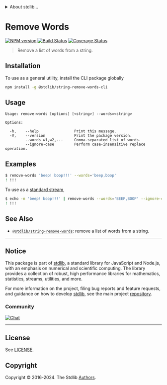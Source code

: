 <!--

@license Apache-2.0

Copyright (c) 2018 The Stdlib Authors.

Licensed under the Apache License, Version 2.0 (the "License");
you may not use this file except in compliance with the License.
You may obtain a copy of the License at

   http://www.apache.org/licenses/LICENSE-2.0

Unless required by applicable law or agreed to in writing, software
distributed under the License is distributed on an "AS IS" BASIS,
WITHOUT WARRANTIES OR CONDITIONS OF ANY KIND, either express or implied.
See the License for the specific language governing permissions and
limitations under the License.

-->


<details>
  <summary>
    About stdlib...
  </summary>
  <p>We believe in a future in which the web is a preferred environment for numerical computation. To help realize this future, we've built stdlib. stdlib is a standard library, with an emphasis on numerical and scientific computation, written in JavaScript (and C) for execution in browsers and in Node.js.</p>
  <p>The library is fully decomposable, being architected in such a way that you can swap out and mix and match APIs and functionality to cater to your exact preferences and use cases.</p>
  <p>When you use stdlib, you can be absolutely certain that you are using the most thorough, rigorous, well-written, studied, documented, tested, measured, and high-quality code out there.</p>
  <p>To join us in bringing numerical computing to the web, get started by checking us out on <a href="https://github.com/stdlib-js/stdlib">GitHub</a>, and please consider <a href="https://opencollective.com/stdlib">financially supporting stdlib</a>. We greatly appreciate your continued support!</p>
</details>

# Remove Words

[![NPM version][npm-image]][npm-url] [![Build Status][test-image]][test-url] [![Coverage Status][coverage-image]][coverage-url] <!-- [![dependencies][dependencies-image]][dependencies-url] -->

> Remove a list of words from a string.

<section class="intro">

</section>

<!-- /.intro -->









<section class="cli">



<section class="installation">

## Installation

To use as a general utility, install the CLI package globally

```bash
npm install -g @stdlib/string-remove-words-cli
```

</section>

<!-- CLI usage documentation. -->

<section class="usage">

## Usage

```text
Usage: remove-words [options] [<string>] --words=<string>

Options:

  -h,    --help                Print this message.
  -V,    --version             Print the package version.
         --words w1,w2,...     Comma-separated list of words.
         --ignore-case         Perform case-insensitive replace operation.
```

</section>

<!-- /.usage -->

<section class="examples">

## Examples

```bash
$ remove-words 'beep! boop!!!' --words='beep,boop'
! !!!
```

To use as a [standard stream][standard-streams],

```bash
$ echo -n 'beep! boop!!!' | remove-words --words='BEEP,BOOP' --ignore-case
! !!!
```

</section>

<!-- /.examples -->

</section>

<!-- /.cli -->

<!-- Section for related `stdlib` packages. Do not manually edit this section, as it is automatically populated. -->

<section class="related">

## See Also

-   <span class="package-name">[`@stdlib/string-remove-words`][@stdlib/string-remove-words]</span><span class="delimiter">: </span><span class="description">remove a list of words from a string.</span>


</section>

<!-- /.related -->

<!-- Section for all links. Make sure to keep an empty line after the `section` element and another before the `/section` close. -->


<section class="main-repo" >

* * *

## Notice

This package is part of [stdlib][stdlib], a standard library for JavaScript and Node.js, with an emphasis on numerical and scientific computing. The library provides a collection of robust, high performance libraries for mathematics, statistics, streams, utilities, and more.

For more information on the project, filing bug reports and feature requests, and guidance on how to develop [stdlib][stdlib], see the main project [repository][stdlib].

### Community

[![Chat][chat-image]][chat-url]

---

## License

See [LICENSE][stdlib-license].


## Copyright

Copyright &copy; 2016-2024. The Stdlib [Authors][stdlib-authors].

</section>

<!-- /.stdlib -->

<!-- Section for all links. Make sure to keep an empty line after the `section` element and another before the `/section` close. -->

<section class="links">

[npm-image]: http://img.shields.io/npm/v/@stdlib/string-remove-words-cli.svg
[npm-url]: https://npmjs.org/package/@stdlib/string-remove-words-cli

[test-image]: https://github.com/stdlib-js/string-remove-words/actions/workflows/test.yml/badge.svg?branch=v0.2.0
[test-url]: https://github.com/stdlib-js/string-remove-words/actions/workflows/test.yml?query=branch:v0.2.0

[coverage-image]: https://img.shields.io/codecov/c/github/stdlib-js/string-remove-words/main.svg
[coverage-url]: https://codecov.io/github/stdlib-js/string-remove-words?branch=main

<!--

[dependencies-image]: https://img.shields.io/david/stdlib-js/string-remove-words.svg
[dependencies-url]: https://david-dm.org/stdlib-js/string-remove-words/main

-->

[chat-image]: https://img.shields.io/gitter/room/stdlib-js/stdlib.svg
[chat-url]: https://app.gitter.im/#/room/#stdlib-js_stdlib:gitter.im

[stdlib]: https://github.com/stdlib-js/stdlib

[stdlib-authors]: https://github.com/stdlib-js/stdlib/graphs/contributors

[cli-section]: https://github.com/stdlib-js/string-remove-words#cli
[cli-url]: https://github.com/stdlib-js/string-remove-words/tree/cli
[@stdlib/string-remove-words]: https://github.com/stdlib-js/string-remove-words/tree/main

[umd]: https://github.com/umdjs/umd
[es-module]: https://developer.mozilla.org/en-US/docs/Web/JavaScript/Guide/Modules

[deno-url]: https://github.com/stdlib-js/string-remove-words/tree/deno
[deno-readme]: https://github.com/stdlib-js/string-remove-words/blob/deno/README.md
[umd-url]: https://github.com/stdlib-js/string-remove-words/tree/umd
[umd-readme]: https://github.com/stdlib-js/string-remove-words/blob/umd/README.md
[esm-url]: https://github.com/stdlib-js/string-remove-words/tree/esm
[esm-readme]: https://github.com/stdlib-js/string-remove-words/blob/esm/README.md
[branches-url]: https://github.com/stdlib-js/string-remove-words/blob/main/branches.md

[stdlib-license]: https://raw.githubusercontent.com/stdlib-js/string-remove-words/main/LICENSE

[standard-streams]: https://en.wikipedia.org/wiki/Standard_streams

</section>

<!-- /.links -->
